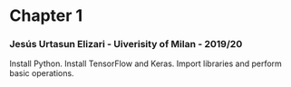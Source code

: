 # Chapter 1

### Jesús Urtasun Elizari - Uiverisity of Milan - 2019/20

Install Python.
Install TensorFlow and Keras.
Import libraries and perform basic operations.